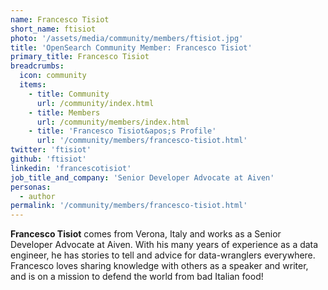```yaml
---
name: Francesco Tisiot
short_name: ftisiot
photo: '/assets/media/community/members/ftisiot.jpg'
title: 'OpenSearch Community Member: Francesco Tisiot'
primary_title: Francesco Tisiot
breadcrumbs:
  icon: community
  items:
    - title: Community
      url: /community/index.html
    - title: Members
      url: /community/members/index.html
    - title: 'Francesco Tisiot&apos;s Profile'
      url: '/community/members/francesco-tisiot.html'
twitter: 'ftisiot'
github: 'ftisiot'
linkedin: 'francescotisiot'
job_title_and_company: 'Senior Developer Advocate at Aiven'
personas:
  - author
permalink: '/community/members/francesco-tisiot.html'
---
```


**Francesco Tisiot** comes from Verona, Italy and works as a Senior Developer Advocate at Aiven. With his many years of experience as a data engineer, he has stories to tell and advice for data-wranglers everywhere. Francesco loves sharing knowledge with others as a speaker and writer, and is on a mission to defend the world from bad Italian food!
